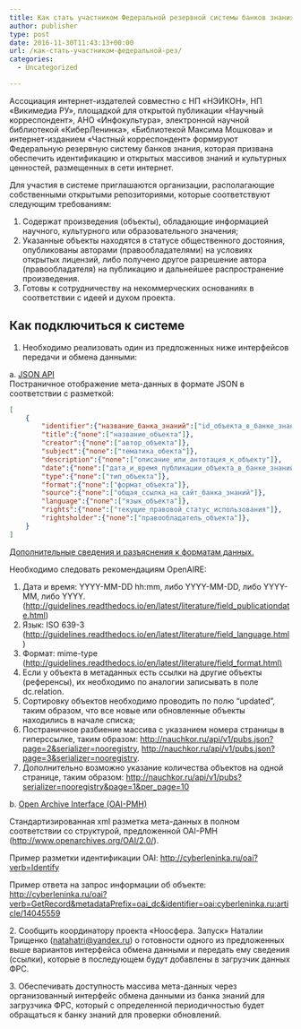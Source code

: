 ```yaml
---
title: Как стать участником Федеральной резервной системы банков знания
author: publisher
type: post
date: 2016-11-30T11:43:13+00:00
url: /как-стать-участником-федеральной-рез/
categories:
  - Uncategorized

---
```

Ассоциация интернет-издателей совместно с НП «НЭИКОН», НП «Викимедиа РУ», площадкой для открытой публикации «Научный корреспондент», АНО «Инфокультура», электронной научной библиотекой «КиберЛенинка», «Библиотекой Максима Мошкова» и интернет-изданием «Частный корреспондент» формируют Федеральную резервную систему банков знания, которая призвана обеспечить идентификацию и открытых массивов знаний и культурных ценностей, размещенных в сети интернет.

Для участия в системе приглашаются организации, располагающие собственными открытыми репозиториями, которые соответствуют следующим требованиям:

  1. Содержат произведения (объекты), обладающие информацией научного, культурного или образовательного значения;
  2. Указанные объекты находятся в статусе общественного достояния, опубликованы авторами (правообладателями) на условиях открытых лицензий, либо получено другое разрешение автора (правообладателя) на публикацию и дальнейшее распространение произведения.
  3. Готовы к сотрудничеству на некоммерческих основаниях в соответствии с идеей и духом проекта.

## Как подключиться к системе

1. Необходимо реализовать один из предложенных ниже интерфейсов передачи и обмена данными:

a. <u>JSON API</u>  
Постраничное отображение мета-данных в формате JSON в соответствии с разметкой:  

```json
[
	{
		"identifier":{"название_банка_знаний":["id_объекта_в_банке_знаний"],"url":["ссылка_на_документ"]},
		"title":{"none":["название_объекта"]},
		"creator":{"none":["автор_объекта"]},
		"subject":{"none":["тематика_обекта"]},
		"description":{"none":["описание_или_антотация_к_объекту"]},
		"date":{"none":["дата_и_время_публикации_объекта_в_банке_знаний"], "updated":["дата_и_время_последнего_обновления_объекта"]},
		"type":{"none":["тип_объекта"]},
		"format":{"none":["формат_объекта"]},
		"source":{"none":["общая_ссылка_на_сайт_банка_знаний"]},
		"language":{"none":["язык_объекта"]},
		"rights":{"none":["текущие_правовой_статус_использования"]},
		"rightsholder":{"none":["правообладатель_объекта"]},
	}
]
```

<u>Дополнительные сведения и разъяснения к форматам данных.</u>

Необходимо следовать рекомендациям OpenAIRE:

  1. Дата и время: YYYY-MM-DD hh:mm, либо YYYY-MM-DD, либо YYYY-MM, либо YYYY. (<http://guidelines.readthedocs.io/en/latest/literature/field_publicationdate.html>)
  2. Язык: ISO 639-3 (<http://guidelines.readthedocs.io/en/latest/literature/field_language.html>)
  3. Формат: mime-type ([http://guidelines.readthedocs.io/en/latest/literature/field_format.html)][1]
  4. Если у объекта в метаданных есть ссылки на другие объекты (референсы), их необходимо по аналогии записывать в поле dc.relation.
  5. Сортировку объектов необходимо проводить по полю “updated”, таким образом, что все новые или обновленные объекты находились в начале списка;
  6. Постраничное разбиение массива с указанием номера страницы в гиперссылке, таким образом: http://nauchkor.ru/api/v1/pubs.json?page=2&serializer=nooregistry, http://nauchkor.ru/api/v1/pubs.json?page=3&serializer=nooregistry.
  7. Дополнительно возможно указание количества объектов на одной странице, таким образом: <http://nauchkor.ru/api/v1/pubs?serializer=nooregistry&page=1&per_page=10>

b. <u>Open Archive Interface (OAI-PMH)</u>

Стандартизированная xml разметка мета-данных в полном соответствии со структурой, предложенной OAI-PMH (<http://www.openarchives.org/OAI/2.0/>).

Пример разметки идентификации OAI: <http://cyberleninka.ru/oai?verb=Identify>

Пример ответа на запрос информации об объекте: <http://cyberleninka.ru/oai?verb=GetRecord&metadataPrefix=oai_dc&identifier=oai:cyberleninka.ru:article/14045559>

2. Сообщить координатору проекта «Ноосфера. Запуск» Наталии Трищенко (natahatri@yandex.ru) о готовности одного из предложенных выше вариантов интерфейса обмена данными и передать ему сведения (ссылки), которые в последующем будут добавлены в загрузчик данных ФРС.

3. Обеспечивать доступность массива мета-данных через организованный интерфейс обмена данными из банка знаний для загрузчика ФРС, который с определенной периодичностью будет обращаться к банку знаний для проверки обновлений.

[1]: http://guidelines.readthedocs.io/en/latest/literature/field_format.html
[2]: http://nauchkor.ru/api/v1/pubs.json?serializer=nooregistry